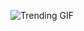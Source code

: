 
<!-- GIF_SECTION -->
![Trending GIF](https://media3.giphy.com/media/v1.Y2lkPThiYjIxNzcyODh0bTAzNWxjamJpMWxiNjN6anVqdG42dzQyZWV1YWd0anowenF3byZlcD12MV9naWZzX3NlYXJjaCZjdD1n/zOvBKUUEERdNm/giphy.gif)
<!-- END_GIF_SECTION -->
